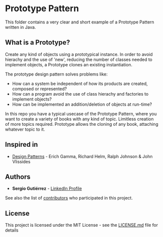 # Prototype Pattern

This folder contains a very clear and short example of a Prototype Pattern written in Java.

## What is a Prototype?

Create any kind of objects using a prototypical instance. In order to avoid hierachy and the use of 'new', 
reducing the number of classes needed to implement objects, a Prototype clones an existing instantiation. 

The prototype design pattern solves problems like:

* How can a system be independent of how its products are created, composed or represented?
* How can a program avoid the use of class hierachy and factories to implement objects?
* How can be implemented an addition/deletion of objects at run-time?

In this repo you have a typical usecase of the Prototype Pattern, where you want to create a variety of books with any kind of topic. Limitless creation of more topics required. Prototype allows the cloning of any book, attaching whatever topic to it. 

## Inspired in

- [Design Patterns](https://www.oreilly.com/library/view/design-patterns-elements/0201633612/) - Erich Gamma, Richard Helm, Ralph Johnson & John Vlissides


## Authors

* **Sergio Gutiérrez** - [LinkedIn Profile](https://www.linkedin.com/in/sergiogutierrezvillalba/)

See also the list of [contributors](https://github.com/your/project/contributors) who participated in this project.

## License

This project is licensed under the MIT License - see the [LICENSE.md](./LICENSE.md) file for details